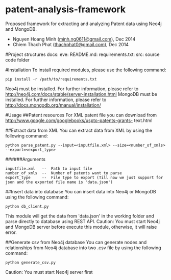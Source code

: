 patent-analysis-framework
=========================

Proposed framework for extracting and analyzing Patent data using Neo4j and MongoDB.

- Nguyen Hoang Minh (minh.ng0611@gmail.com), Dec 2014
- Chiem Thach Phat (thachphat0@gmail.com), Dec 2014

#Project structures
docs: 
eve:
README.md:
requirements.txt:
src: source code folder

#Installation
To install required modules, please use the following command:

```pip install -r /path/to/requirements.txt```

Neo4j must be installed. For further information, please refer to http://neo4j.com/docs/stable/server-installation.html
MongoDB must be installed. For further information, please refer to http://docs.mongodb.org/manual/installation/

#Usage
##Patent resources
For XML patent file you can download from http://www.google.com/googlebooks/uspto-patents-grants- text.html

##Extract data from XML
You can extract data from XML by using the following command:

```python parse_patent.py --input=<inputfile.xml> --size=<number_of_xmls> --export=<export_type>```

######Arguments
```
inputfile.xml	--	Path to input file
number_of_xmls	--	Number of patents want to parse
export_type		--	File type to export (Till now we just support for json and the exported file name is 'data.json')
```

##Insert data into database
You can insert data into Neo4j or MongoDB using the following command:

```python db_client.py```

This module will get the data from 'data.json' in the working folder and parse directly to database using REST API.
Caution: You must start Neo4j and MongoDB server before execute this module, otherwise, it will raise error.

##Generate csv from Neo4j database
You can generate nodes and relationships from Neo4j database into two .csv file by using the following command:

```python generate_csv.py```

Caution: You must start Neo4j server first

